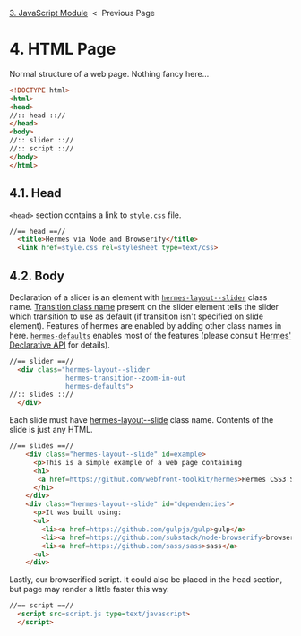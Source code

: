 [3. JavaScript Module][js-module] &nbsp;&lt;&nbsp; Previous Page

[js-module]: 3_script.js.md

# 4. HTML Page

Normal structure of a web page. Nothing fancy here...

```html
<!DOCTYPE html>
<html>
<head>
//:: head :://
</head>
<body>
//:: slider :://
//:: script :://
</body>
</html>
```

## 4.1. Head

`<head>` section contains a link to `style.css` file.

```html
//== head ==//
  <title>Hermes via Node and Browserify</title>
  <link href=style.css rel=stylesheet type=text/css>
```

## 4.2. Body

Declaration of a slider is an element with
[`hermes-layout--slider`][layout-slider] class name.
[Transition class name][transition-class] present on the slider element tells
the slider which transition to use as default (if transition isn't specified
on slide element).
Features of hermes are enabled by adding other class names in here.
[`hermes-defaults`][hermes-defaults] enables most of the features (please
consult [Hermes' Declarative API][css-api] for details).

[layout-slider]: https://github.com/webfront-toolkit/hermes/blob/master/doc/class-names.md#hermes-layout--slider
[transition-class]: https://github.com/webfront-toolkit/hermes/blob/master/doc/class-names.md#hermes-transition--sg
[hermes-defaults]: https://github.com/webfront-toolkit/hermes/blob/master/doc/class-names.md#hermes-defaults
[css-api]: https://github.com/webfront-toolkit/hermes/blob/master/doc/class-names.md

```html
//== slider ==//
  <div class="hermes-layout--slider
              hermes-transition--zoom-in-out
              hermes-defaults">
//:: slides :://
  </div>
```

Each slide must have [hermes-layout--slide][layout-slide] class name.
Contents of the slide is just any HTML.

[layout-slide]: https://github.com/webfront-toolkit/hermes/blob/master/doc/class-names.md#hermes-layout--slide

```html
//== slides ==//
    <div class="hermes-layout--slide" id=example>
      <p>This is a simple example of a web page containing
      <h1>
       <a href=https://github.com/webfront-toolkit/hermes>Hermes CSS3 Slideshow</a>
      </h1>
    </div>
    <div class="hermes-layout--slide" id="dependencies">
      <p>It was built using:
      <ul>
        <li><a href=https://github.com/gulpjs/gulp>gulp</a>
        <li><a href=https://github.com/substack/node-browserify>browserify</a>
        <li><a href=https://github.com/sass/sass>sass</a>
      <ul>
    </div>
```

Lastly, our browserified script. It could also be placed in the head section,
but page may render a little faster this way.

```html
//== script ==//
  <script src=script.js type=text/javascript>
  </script>
```

